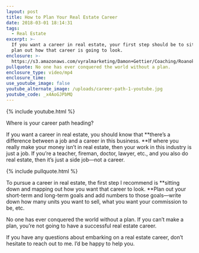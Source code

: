 ```yaml
---
layout: post
title: How to Plan Your Real Estate Career
date: 2018-03-01 18:14:31
tags:
  - Real Estate
excerpt: >-
  If you want a career in real estate, your first step should be to sit down and
  plan out how that career is going to look.
enclosure: >-
  https://s3.amazonaws.com/vyralmarketing/Damon+Gettier/Coaching/Roanoke+Real+Estate+Agent-+How+to+Plan+Your+Real+Estate+Career.mp4
pullquote: No one has ever conquered the world without a plan.
enclosure_type: video/mp4
enclosure_time:
use_youtube_image: false
youtube_alternate_image: /uploads/career-path-1-youtube.jpg
youtube_code: _x4AoGJPbMQ
---
```


{% include youtube.html %}

Where is your career path heading?

If you want a career in real estate, you should know that **there’s a difference between a job and a career in this business.&nbsp;**If where you really make your money isn’t in real estate, then your work in this industry is just a job. If you’re a teacher, fireman, doctor, lawyer, etc., and you also do real estate, then it’s just a side job—not a career.

{% include pullquote.html %}

To pursue a career in real estate, the first step I recommend is **sitting down and mapping out how you want that career to look.&nbsp;**Plan out your short-term and long-term goals and add numbers to those goals—write down how many units you want to sell, what you want your commission to be, etc.

No one has ever conquered the world without a plan. If you can’t make a plan, you’re not going to have a successful real estate career.

If you have any questions about embarking on a real estate career, don’t hesitate to reach out to me. I’d be happy to help you.